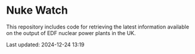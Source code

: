 # Nuke Watch

This repository includes code for retrieving the latest information available on the output of EDF nuclear power plants in the UK.

Last updated: 2024-12-24 13:19